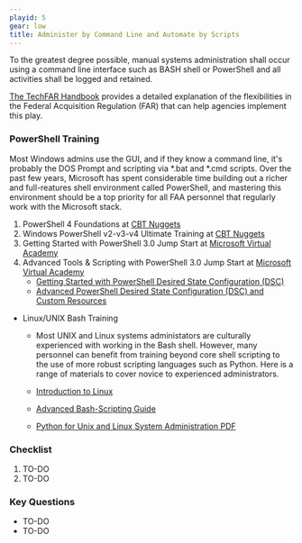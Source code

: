 ```yaml
---
playid: 5
gear: low
title: Administer by Command Line and Automate by Scripts
---
```


To the greatest degree possible, manual systems administration shall
occur using a command line interface such as BASH shell or
PowerShell and all activities shall be logged and retained.

[The TechFAR Handbook](https://playbook.cio.gov/techfar/) provides a detailed explanation of the flexibilities in the Federal Acquisition Regulation (FAR) that can help agencies implement this play.

### PowerShell Training
Most Windows admins use the GUI, and if they know a command line, it's probably the DOS Prompt and scripting via \*.bat and \*.cmd scripts. Over the past few
years, Microsoft has spent considerable time building out a richer and full-reatures shell environment called PowerShell, and mastering this environment should be a top priority for all FAA personnel that
regularly work with the Microsoft stack.

1. PowerShell 4 Foundations at [CBT Nuggets](https://www.cbtnuggets.com/it-training/powershell-4-foundations)
2. Windows PowerShell v2-v3-v4 Ultimate Training at [CBT Nuggets](https://www.cbtnuggets.com/it-training/microsoft-windows-powershell-2-3-4)
3. Getting Started with PowerShell 3.0 Jump Start at [Microsoft Virtual Academy](https://mva.microsoft.com/en-US/training-courses/getting-started-with-powershell-30-jump-start-8276)
4. Advanced Tools & Scripting with PowerShell 3.0 Jump Start at [Microsoft Virtual Academy](https://mva.microsoft.com/en-US/training-courses/advanced-tools-scripting-with-powershell-30-jump-start-8277)
    -   [Getting Started with PowerShell Desired State
        Configuration (DSC)](https://mva.microsoft.com/en-US/training-courses/getting-started-with-powershell-desired-state-configuration-dsc-8672?l=ZwHuclG1_2504984382)
    -   [Advanced PowerShell Desired State Configuration (DSC) and Custom
        Resources](https://mva.microsoft.com/en-US/training-courses/advanced-powershell-desired-state-configuration-dsc-and-custom-resources-8702?l=3DnsS2H1_1504984382)

-   Linux/UNIX Bash Training
    -   Most UNIX and Linux systems administators are culturally experienced
        with working in the Bash shell. However, many personnel can benefit from
        training beyond core shell scripting to the use of more robust scripting
        languages such as Python. Here is a range of materials to cover novice
        to experienced administrators.

    -   [Introduction to Linux](https://www.edx.org/course/introduction-linux-linuxfoundationx-lfs101x-2#!)
    -   [Advanced Bash-Scripting Guide](http://www.tldp.org/LDP/abs/html/)
    -   [Python for Unix and Linux System Administration PDF](http://docs.linuxtone.org/ebooks/Python/OReilly.Python.for.Unix.and.Linux.System.Administration.Sep.2008.pdf)

### Checklist
1. TO-DO
2. TO-DO


### Key Questions
- TO-DO
- TO-DO
